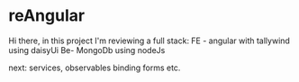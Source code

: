 # reAngular

Hi there, in this project I'm reviewing a full stack:
FE - angular with tallywind using daisyUi
Be- MongoDb using nodeJs

next: services, observables binding forms etc.

